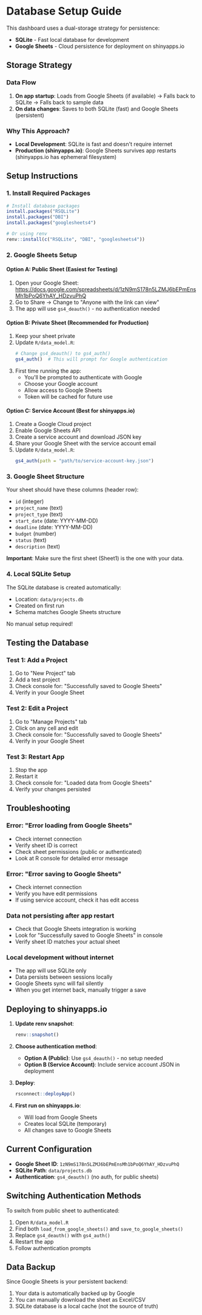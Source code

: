 # Database Setup Guide

This dashboard uses a dual-storage strategy for persistence:
- **SQLite** - Fast local database for development
- **Google Sheets** - Cloud persistence for deployment on shinyapps.io

## Storage Strategy

### Data Flow
1. **On app startup**: Loads from Google Sheets (if available) → Falls back to SQLite → Falls back to sample data
2. **On data changes**: Saves to both SQLite (fast) and Google Sheets (persistent)

### Why This Approach?
- **Local Development**: SQLite is fast and doesn't require internet
- **Production (shinyapps.io)**: Google Sheets survives app restarts (shinyapps.io has ephemeral filesystem)

## Setup Instructions

### 1. Install Required Packages

```r
# Install database packages
install.packages("RSQLite")
install.packages("DBI")
install.packages("googlesheets4")

# Or using renv
renv::install(c("RSQLite", "DBI", "googlesheets4"))
```

### 2. Google Sheets Setup

#### Option A: Public Sheet (Easiest for Testing)
1. Open your Google Sheet: https://docs.google.com/spreadsheets/d/1zN9mS178n5LZMJ6bEPmEnsMh1bPoQ6YhAY_HDzvuPhQ
2. Go to Share → Change to "Anyone with the link can view"
3. The app will use `gs4_deauth()` - no authentication needed

#### Option B: Private Sheet (Recommended for Production)
1. Keep your sheet private
2. Update `R/data_model.R`:
   ```r
   # Change gs4_deauth() to gs4_auth()
   gs4_auth()  # This will prompt for Google authentication
   ```
3. First time running the app:
   - You'll be prompted to authenticate with Google
   - Choose your Google account
   - Allow access to Google Sheets
   - Token will be cached for future use

#### Option C: Service Account (Best for shinyapps.io)
1. Create a Google Cloud project
2. Enable Google Sheets API
3. Create a service account and download JSON key
4. Share your Google Sheet with the service account email
5. Update `R/data_model.R`:
   ```r
   gs4_auth(path = "path/to/service-account-key.json")
   ```

### 3. Google Sheet Structure

Your sheet should have these columns (header row):
- `id` (integer)
- `project_name` (text)
- `project_type` (text)
- `start_date` (date: YYYY-MM-DD)
- `deadline` (date: YYYY-MM-DD)
- `budget` (number)
- `status` (text)
- `description` (text)

**Important**: Make sure the first sheet (Sheet1) is the one with your data.

### 4. Local SQLite Setup

The SQLite database is created automatically:
- Location: `data/projects.db`
- Created on first run
- Schema matches Google Sheets structure

No manual setup required!

## Testing the Database

### Test 1: Add a Project
1. Go to "New Project" tab
2. Add a test project
3. Check console for: "Successfully saved to Google Sheets"
4. Verify in your Google Sheet

### Test 2: Edit a Project
1. Go to "Manage Projects" tab
2. Click on any cell and edit
3. Check console for: "Successfully saved to Google Sheets"
4. Verify in your Google Sheet

### Test 3: Restart App
1. Stop the app
2. Restart it
3. Check console for: "Loaded data from Google Sheets"
4. Verify your changes persisted

## Troubleshooting

### Error: "Error loading from Google Sheets"
- Check internet connection
- Verify sheet ID is correct
- Check sheet permissions (public or authenticated)
- Look at R console for detailed error message

### Error: "Error saving to Google Sheets"
- Check internet connection
- Verify you have edit permissions
- If using service account, check it has edit access

### Data not persisting after app restart
- Check that Google Sheets integration is working
- Look for "Successfully saved to Google Sheets" in console
- Verify sheet ID matches your actual sheet

### Local development without internet
- The app will use SQLite only
- Data persists between sessions locally
- Google Sheets sync will fail silently
- When you get internet back, manually trigger a save

## Deploying to shinyapps.io

1. **Update renv snapshot**:
   ```r
   renv::snapshot()
   ```

2. **Choose authentication method**:
   - **Option A (Public)**: Use `gs4_deauth()` - no setup needed
   - **Option B (Service Account)**: Include service account JSON in deployment

3. **Deploy**:
   ```r
   rsconnect::deployApp()
   ```

4. **First run on shinyapps.io**:
   - Will load from Google Sheets
   - Creates local SQLite (temporary)
   - All changes save to Google Sheets

## Current Configuration

- **Google Sheet ID**: `1zN9mS178n5LZMJ6bEPmEnsMh1bPoQ6YhAY_HDzvuPhQ`
- **SQLite Path**: `data/projects.db`
- **Authentication**: `gs4_deauth()` (no auth, for public sheets)

## Switching Authentication Methods

To switch from public sheet to authenticated:

1. Open `R/data_model.R`
2. Find both `load_from_google_sheets()` and `save_to_google_sheets()`
3. Replace `gs4_deauth()` with `gs4_auth()`
4. Restart the app
5. Follow authentication prompts

## Data Backup

Since Google Sheets is your persistent backend:
1. Your data is automatically backed up by Google
2. You can manually download the sheet as Excel/CSV
3. SQLite database is a local cache (not the source of truth)
